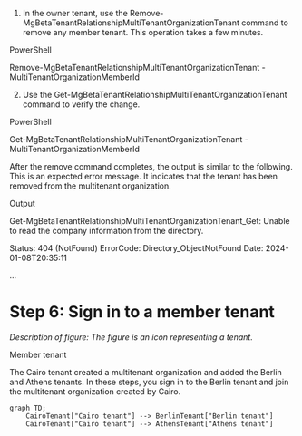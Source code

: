 1. In the owner tenant, use the Remove-MgBetaTenantRelationshipMultiTenantOrganizationTenant command to remove any member tenant. This operation takes a few minutes.

PowerShell

Remove-MgBetaTenantRelationshipMultiTenantOrganizationTenant -MultiTenantOrganizationMemberId <MemberTenantIdD>

2. Use the Get-MgBetaTenantRelationshipMultiTenantOrganizationTenant command to verify the change.

PowerShell

Get-MgBetaTenantRelationshipMultiTenantOrganizationTenant -MultiTenantOrganizationMemberId <MemberTenantIdD>

After the remove command completes, the output is similar to the following. This is an expected error message. It indicates that the tenant has been removed from the multitenant organization.

Output

Get-MgBetaTenantRelationshipMultiTenantOrganizationTenant_Get: Unable to read the company information from the directory.

Status: 404 (NotFound) ErrorCode: Directory_ObjectNotFound Date: 2024-01-08T20:35:11

...

# Step 6: Sign in to a member tenant

*Description of figure: The figure is an icon representing a tenant.*

Member tenant

The Cairo tenant created a multitenant organization and added the Berlin and Athens tenants. In these steps, you sign in to the Berlin tenant and join the multitenant organization created by Cairo.

```mermaid
graph TD;
    CairoTenant["Cairo tenant"] --> BerlinTenant["Berlin tenant"]
    CairoTenant["Cairo tenant"] --> AthensTenant["Athens tenant"]
```